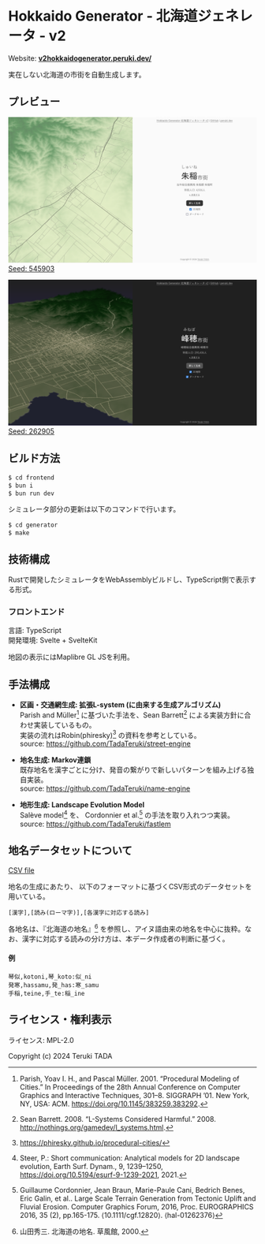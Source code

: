 # Hokkaido Generator - 北海道ジェネレータ - v2

Website: **[v2hokkaidogenerator.peruki.dev/](https://v2hokkaidogenerator.peruki.dev/)**

実在しない北海道の市街を自動生成します。

## プレビュー

![Showcase](image/showcase0.png)
[Seed: 545903](https://v2hokkaidogenerator.peruki.dev/?seed=545903)

![DarkMode](image/showcase1.png)
[Seed: 262905](https://v2hokkaidogenerator.peruki.dev/?seed=262905)

## ビルド方法

```
$ cd frontend
$ bun i
$ bun run dev
```

シミュレータ部分の更新は以下のコマンドで行います。

```
$ cd generator
$ make
```

## 技術構成

Rustで開発したシミュレータをWebAssemblyビルドし、TypeScript側で表示する形式。

### フロントエンド

言語: TypeScript <br>
開発環境: Svelte + SvelteKit <br>

地図の表示にはMaplibre GL JSを利用。

## 手法構成

- **区画・交通網生成: 拡張L-system (に由来する生成アルゴリズム)**<br>
Parish and Müller[^pm] に基づいた手法を、Sean Barrett[^barrett] による実装方針に合わせ実装しているもの。<br>
実装の流れはRobin(phiresky)[^phi] の資料を参考としている。<br>
source: https://github.com/TadaTeruki/street-engine

[^pm]: Parish, Yoav I. H., and Pascal Müller. 2001. “Procedural Modeling of Cities.” In Proceedings of the 28th Annual Conference on Computer Graphics and Interactive Techniques, 301–8. SIGGRAPH ’01. New York, NY, USA: ACM. https://doi.org/10.1145/383259.383292. 

[^barrett]: Sean Barrett. 2008. “L-Systems Considered Harmful.” 2008. http://nothings.org/gamedev/l_systems.html. 

[^phi]: https://phiresky.github.io/procedural-cities/

- **地名生成: Markov連鎖**<br>
既存地名を漢字ごとに分け、発音の繋がりで新しいパターンを組み上げる独自実装。<br>
source: https://github.com/TadaTeruki/name-engine

- **地形生成: Landscape Evolution Model**<br>
Salève model[^analytical] を、 Cordonnier et al.[^large] の手法を取り入れつつ実装。<br>
source: https://github.com/TadaTeruki/fastlem

[^analytical]: Steer, P.: Short communication: Analytical models for 2D landscape evolution, Earth Surf. Dynam., 9, 1239–1250, https://doi.org/10.5194/esurf-9-1239-2021, 2021.

[^large]: Guillaume Cordonnier, Jean Braun, Marie-Paule Cani, Bedrich Benes, Eric Galin, et al.. Large Scale Terrain Generation from Tectonic Uplift and Fluvial Erosion. Computer Graphics Forum, 2016, Proc. EUROGRAPHICS 2016, 35 (2), pp.165-175. ⟨10.1111/cgf.12820⟩. ⟨hal-01262376⟩

## 地名データセットについて

[CSV file](./frontend/static/dataset/placenames.csv)

地名の生成にあたり、
以下のフォーマットに基づくCSV形式のデータセットを用いている。

```
[漢字],[読み(ローマ字)],[各漢字に対応する読み]
```

各地名は、『北海道の地名』[^1] を参照し、アイヌ語由来の地名を中心に抜粋。なお、漢字に対応する読みの分け方は、本データ作成者の判断に基づく。

#### 例

```
琴似,kotoni,琴_koto:似_ni
発寒,hassamu,発_has:寒_samu
手稲,teine,手_te:稲_ine
```

[^1]: 山田秀三. 北海道の地名. 草風館, 2000.

## ライセンス・権利表示

ライセンス: MPL-2.0

Copyright (c) 2024 Teruki TADA
